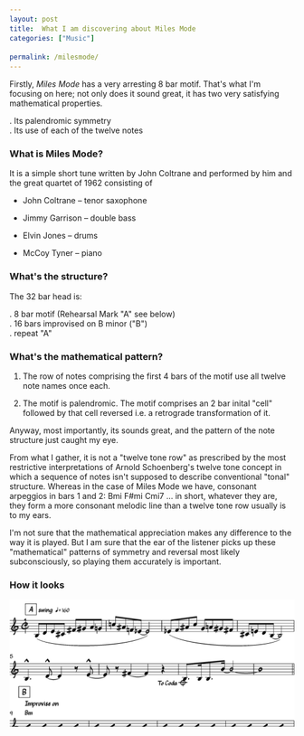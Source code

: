 ```yaml
---
layout: post  
title:  What I am discovering about Miles Mode  
categories: ["Music"]  

permalink: /milesmode/
---
```


Firstly, *Miles Mode* has a very arresting 8 bar motif. That's what I'm focusing on here; not only does it sound great, it has two very satisfying mathematical properties.

.  Its palendromic symmetry  
.  Its use of each of the twelve notes

### What is Miles Mode?

It is a simple short tune written by John Coltrane and performed by him and the great quartet of 1962 consisting of  
  
-  John Coltrane – tenor saxophone  

-  Jimmy Garrison – double bass  

-  Elvin Jones – drums  

-  McCoy Tyner – piano

### What's the structure?

The 32 bar head is:

.  8 bar motif (Rehearsal Mark "A" see below)  
.  16 bars improvised on B minor ("B")  
.  repeat "A"  


### What's the mathematical pattern?

1. The row of notes comprising the first 4 bars of the motif use all twelve note names once each. 

1. The motif is palendromic. The motif comprises an 2 bar inital "cell" followed by that cell reversed i.e. a retrograde transformation of it. 

Anyway, most importantly, its sounds great, and the pattern of the note structure just caught my eye. 

From what I gather, it is not a "twelve tone row" as prescribed by the most restrictive interpretations of Arnold Schoenberg's twelve tone concept in which a sequence of notes isn't supposed to describe conventional "tonal" structure. Whereas in the case of Miles Mode we have, consonant arpeggios in bars 1 and 2: Bmi F#mi Cmi7 ... in short, whatever they are, they form a more consonant melodic line than a twelve tone row usually is to my ears.

I'm not sure that the mathematical appreciation makes any difference to the way it is played. But I am sure that the ear of the listener picks up these "mathematical" patterns of symmetry and reversal most likely subconsciously, so playing them accurately is important. 

### How it looks

![Miles Mode - Motif](/assets/images/Motif.png)
